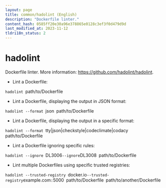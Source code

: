 ```yaml
---
layout: page
title: common/hadolint (English)
description: "Dockerfile linter."
content_hash: 0585ff20e30a96e378865e0128c3ef3f0d479d9d
last_modified_at: 2023-11-12
tldri18n_status: 2
---
```

# hadolint

Dockerfile linter.
More information: <https://github.com/hadolint/hadolint>.

- Lint a Dockerfile:

`hadolint `<span class="tldr-var badge badge-pill bg-dark-lm bg-white-dm text-white-lm text-dark-dm font-weight-bold">path/to/Dockerfile</span>

- Lint a Dockerfile, displaying the output in JSON format:

`hadolint --format `<span class="tldr-var badge badge-pill bg-dark-lm bg-white-dm text-white-lm text-dark-dm font-weight-bold">json</span>` `<span class="tldr-var badge badge-pill bg-dark-lm bg-white-dm text-white-lm text-dark-dm font-weight-bold">path/to/Dockerfile</span>

- Lint a Dockerfile, displaying the output in a specific format:

`hadolint --format `<span class="tldr-var badge badge-pill bg-dark-lm bg-white-dm text-white-lm text-dark-dm font-weight-bold">tty|json|checkstyle|codeclimate|codacy</span>` `<span class="tldr-var badge badge-pill bg-dark-lm bg-white-dm text-white-lm text-dark-dm font-weight-bold">path/to/Dockerfile</span>

- Lint a Dockerfile ignoring specific rules:

`hadolint --ignore `<span class="tldr-var badge badge-pill bg-dark-lm bg-white-dm text-white-lm text-dark-dm font-weight-bold">DL3006</span>` --ignore `<span class="tldr-var badge badge-pill bg-dark-lm bg-white-dm text-white-lm text-dark-dm font-weight-bold">DL3008</span>` `<span class="tldr-var badge badge-pill bg-dark-lm bg-white-dm text-white-lm text-dark-dm font-weight-bold">path/to/Dockerfile</span>

- Lint multiple Dockerfiles using specific trusted registries:

`hadolint --trusted-registry `<span class="tldr-var badge badge-pill bg-dark-lm bg-white-dm text-white-lm text-dark-dm font-weight-bold">docker.io</span>` --trusted-registry `<span class="tldr-var badge badge-pill bg-dark-lm bg-white-dm text-white-lm text-dark-dm font-weight-bold">example.com</span>`:`<span class="tldr-var badge badge-pill bg-dark-lm bg-white-dm text-white-lm text-dark-dm font-weight-bold">5000</span>` `<span class="tldr-var badge badge-pill bg-dark-lm bg-white-dm text-white-lm text-dark-dm font-weight-bold">path/to/Dockerfile</span>` `<span class="tldr-var badge badge-pill bg-dark-lm bg-white-dm text-white-lm text-dark-dm font-weight-bold">path/to/another/Dockerfile</span>
